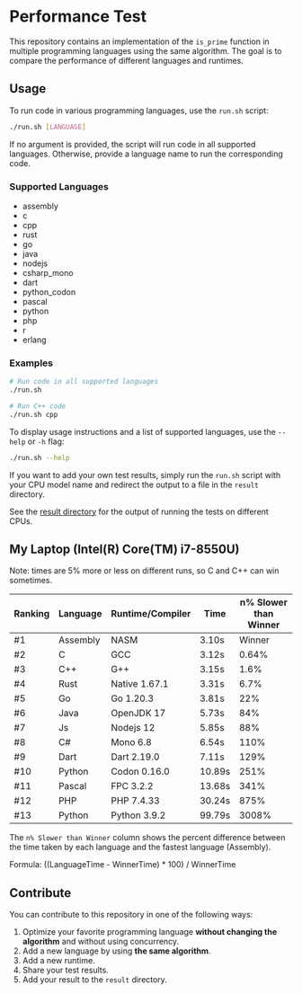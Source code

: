 # Performance Test

This repository contains an implementation of the `is_prime` function in multiple programming languages using the same algorithm. The goal is to compare the performance of different languages and runtimes.

## Usage

To run code in various programming languages, use the `run.sh` script:

```bash
./run.sh [LANGUAGE]
```

If no argument is provided, the script will run code in all supported languages. Otherwise, provide a language name to run the corresponding code.

### Supported Languages
- assembly
- c
- cpp
- rust
- go
- java
- nodejs
- csharp_mono
- dart
- python_codon
- pascal
- python
- php
- r
- erlang

### Examples
```bash
# Run code in all supported languages
./run.sh

# Run C++ code
./run.sh cpp
```

To display usage instructions and a list of supported languages, use the `--help` or `-h` flag:

```bash
./run.sh --help
```

If you want to add your own test results, simply run the `run.sh` script with your CPU model name and redirect the output to a file in the `result` directory.

See the [result directory](./result) for the output of running the tests on different CPUs.

## My Laptop (Intel(R) Core(TM) i7-8550U)

Note: times are 5% more or less on different runs, so C and C++ can win sometimes.

| Ranking | Language | Runtime/Compiler | Time   | n% Slower than Winner |
| ------- | -------- | ---------------- | ------ | --------------------- |
| #1      | Assembly | NASM             | 3.10s  | Winner                |
| #2      | C        | GCC              | 3.12s  | 0.64%                 |
| #3      | C++      | G++              | 3.15s  | 1.6%                  |
| #4      | Rust     | Native 1.67.1    | 3.31s  | 6.7%                  |
| #5      | Go       | Go 1.20.3        | 3.81s  | 22%                   |
| #6      | Java     | OpenJDK 17       | 5.73s  | 84%                   |
| #7      | Js       | Nodejs 12        | 5.85s  | 88%                   |
| #8      | C#       | Mono 6.8         | 6.54s  | 110%                  |
| #9      | Dart     | Dart 2.19.0      | 7.11s  | 129%                  |
| #10     | Python   | Codon 0.16.0     | 10.89s | 251%                  |
| #11     | Pascal   | FPC 3.2.2        | 13.68s | 341%                  |
| #12     | PHP      | PHP 7.4.33       | 30.24s | 875%                  |
| #13     | Python   | Python 3.9.2     | 99.79s | 3008%                 |

The `n% Slower than Winner` column shows the percent difference between the time taken by each language and the fastest language (Assembly).

Formula: ((LanguageTime - WinnerTime) * 100) / WinnerTime

## Contribute

You can contribute to this repository in one of the following ways:

1. Optimize your favorite programming language <b>without changing the algorithm</b> and without using concurrency.
2. Add a new language by using <b>the same algorithm</b>.
3. Add a new runtime.
4. Share your test results.
5. Add your result to the `result` directory.
